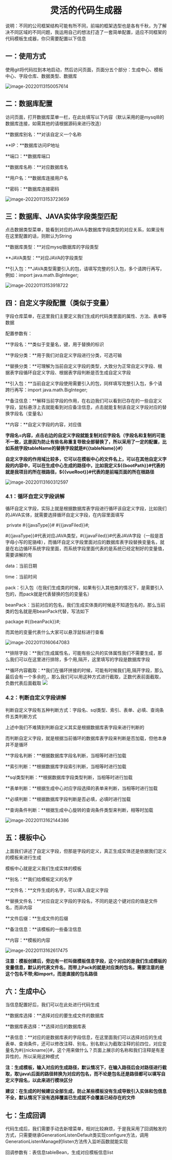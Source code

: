 <div align='center'>
    <h1>灵活的代码生成器</h1>
</div>
说明：不同的公司框架结构可能有所不同，前端的框架选型也是各有千秋，为了解决不同区域的不同问题，我运用自己的想法打造了一套简单配置，适应不同框架的代码模板生成器，你只需要配置以下信息

## 一：使用方式

使用git将代码拉到本地启动，然后访问页面，页面分五个部分：生成中心、模板中心、字段仓库、数据类型、数据库

![image-20220113150057614](C:\Users\future\AppData\Roaming\Typora\typora-user-images\image-20220113150057614.png)

## 二：数据库配置

访问页面，打开数据库菜单一栏，在此处填写以下内容（默认采用的是mysql8的数据库连接，如需其他的请根据源码来进行改造）

**数据库别名：**对该自定义一个名称

**IP：**数据库访问IP地址

**端口：**数据库端口

**数据库名称：**对应数据库名

**用户名：**数据库连接用户名

**密码：**数据库连接密码

![image-20220113153723659](C:\Users\future\AppData\Roaming\Typora\typora-user-images\image-20220113153723659.png)

## 三：数据库、JAVA实体字段类型匹配

点击数据类型菜单，能看到对应的JAVA与数据库字段类型的对应关系，如果没有在这里配置的话，则默认为String

**数据库类型：**对应mysql数据库的字段类型

**JAVA类型：**对应JAVA的字段类型

**引入包：**JAVA类型需要引入的包，请填写完整的引入包，多个请跨行再写，例如：import java.math.BigInteger;

![image-20220113153918722](C:\Users\future\AppData\Roaming\Typora\typora-user-images\image-20220113153918722.png)

## 四：自定义字段配置（类似于变量）

字段仓库菜单，在这里我们主要定义我们生成的代码类里面的属性、方法、表单等数据

配置参数有：

**字段名：**类似于变量名，键，用于替换的标识

**字段分类：**用于我们对自定义字段进行分类，可选可输

**替换分类：**可理解为当前自定义字段的类型，大致分为正常自定义字段、根据表字段循环自定义字段、根据表字段判断是否生成自定义字段

**引入包：**当前自定义字段使用需要引入的包，同样填写完整引入包，多个请跨行再写：import java.math.BigInteger;

**备注信息：**解释当前字段的作用，在右边我们可以看到已存在的一些自定义字段，鼠标悬浮上去就能看到对应备注信息，点击就能复制该自定义字段对应的替换字段名（变量名）

**内容：**自定义字段的内容，对应值

**字段名=内容，点击右边的自定义字段就能复制对应字段名（字段名和复制的可能不一致，这是因为防止有些名称重复导致全部替换了，所以采用了一定的配置，比如系统字段tableName的替换字段就是#{{tableName}}#）**

**自定义字段的作用域比较多，它可以在模板中心的文件名上，可以在其他自定义字段的内容中，可以在生成中心生成的路径中，比如我定义${{bootPath}}#代表的就是我项目的所在根路径，${{vueRoot}}#代表的是前端页面的所在根路径**

![image-20220113160312597](C:\Users\future\AppData\Roaming\Typora\typora-user-images\image-20220113160312597.png)

### 4.1：循环自定义字段讲解

循环自定义字段，实际上就是根据数据库表字段进行循环该自定义字段，比如我们的JAVA实体，就需要选择循环自定义字段，在内容里面填写

​    private #{{javaType}}# #{{javaFiled}}#;

#{{javaType}}#代表对应JAVA类型，#{{javaFiled}}#代表JAVA字段（一般是首字母小写的驼骆峰），而循环自定义字段里面对应的数据库表字段替换变量名，就是在右边循环系统字段里面，而系统字段里面代表的是系统已经定制好的变量值，需要讲解的有

data：当前日期

time：当前时间

pack：引入包（在我们生成类的时候，如果有引入其他类的情况下，是需要引入包的，而pack就是代表替换的包的变量名）

beanPack：当前对应的包名，我们生成实体类的时候是不知道包名的，那么当前类的包名就是用beanPack代替，写法如下

package #{{beanPack}}#;

而其他的变量代表什么大家可以悬浮鼠标进行查看

![image-20220113160647083](C:\Users\future\AppData\Roaming\Typora\typora-user-images\image-20220113160647083.png)



**排除字段：**我们生成属性名，可能有些公共的实体属性我们不需要生成，那么我们可以在这里进行排除，多个用,隔开，这里填写的字段是数据库字段

**循环内容截取：**我们在循环拼接的时候，可能有时候我们用,隔开字段，那么最后会有一个多余的,，那么我们可以用这种方式进行截取，正数代表前面截取，负数代表后面截取
![](C:\Users\future\AppData\Roaming\Typora\typora-user-images\image-20220113160337366.png)

### 4.2：判断自定义字段讲解

判断自定义字段有五种判断方式：字段名、sql类型、索引、表单、必填、查询条件五类判断方式

上述中我们不难猜到判断自定义其实是根据数据库表字段来进行判断的

而判断自定义字段，就是根据当前循环的数据库表字段来判断是否加载，但他本身并不是循环

**字段名判断：**根据数据库字段名判断，当相等时进行加载

**索引判断：**根据数据库字段索引判断，当相等时进行加载

**sql类型判断：**根据数据库字段类型判断，当相等时进行加载

**表单判断：**根据生成中心对应字段选择的表单来判断，当相等时进行加载

**必填判断：**根据数据库字段判断是否必填，必填时进行加载

**查询条件判断：**根据生成中心旋转的查询条件类型来判断，相等时加载

![image-20220113162144386](C:\Users\future\AppData\Roaming\Typora\typora-user-images\image-20220113162144386.png)

## 五：模板中心

上面我们讲述了自定义字段，但那是字段的定义，真正生成实体还是依据我们定义的模板来进行生成

模板中心就是定义我们生成实体的模板

**别名：**我们给模板定义的名字

**文件名：**文件生成的名字，可以填入自定义字段

**替换文件名：**对应自定义字段的字段名，不同的是这个键对应的值是文件名，而非内容

**文件后缀：**生成文件的后缀

**备注信息：**该模板的一些备注信息

**内容：**模板的内容

![image-20220113162617475](C:\Users\future\AppData\Roaming\Typora\typora-user-images\image-20220113162617475.png)

**注意：模板创建后，旁边有一栏叫做模板信息字段，这个对应的是我们生成模板的变量信息，默认的代表文件名，而带上Pack的就是对应类的包名，需要注意的是这个包名不带;和import，而是直接的包名路径**

## 六：生成中心

当信息配置好后，我们可以在此处进行代码生成

**数据库选择：**选择对应的要生成文件的数据库

**数据库表选择：**选择对应的数据库表

**表信息：**对应的是数据库表的字段信息，在这里面我们可以选择对应的生成表单、查询条件，还可以修改注释、别名，别名默认为截取注释的前四位，对应变量名为#{{nickname}}#，这个用来做什么？页面上展示的名称和我们注释是有差异性的，所以采用这种模式

**注：生成模板，输入对应的生成路径，默认情况下，在输入路径后会对路径进行截取，取\java\后面的路径转换为对应的包名，而不论是包名还是路径都可以填写自定义字段名，以此来进行模块区分**

**建议：在生成的时候建议全部生成，防止某些模板没有生成导致引入实体和包信息不全，默认情况下没有选择覆盖已生成就不会覆盖已经存在的文件**

## 七：生成回调

代码生成后，我们需要手动去新增菜单，相对比较麻烦，于是我采用了回调触发的方式，只需要继承GenerationListenDefault类实现configure方法，调用GenerationListenManage的listen方法传入监听函数就能实现

回调参数有：表信息tableBean，生成对应模板信息list
